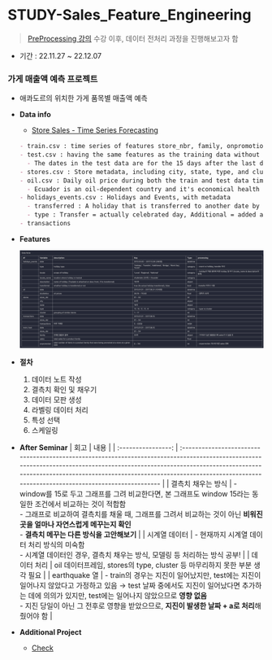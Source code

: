 # STUDY-Sales_Feature_Engineering

> [PreProcessing 강의](https://github.com/Chaewon-Leee/TIL/tree/main/ML/Data_Preprocessing) 수강 이후, 데이터 전처리 과정을 진행해보고자 함

- 기간 : 22.11.27 ~ 22.12.07

### 가게 매출액 예측 프로젝트

- 애콰도르의 위치한 가게 품목별 매출액 예측

- **Data info**

  - [Store Sales - Time Series Forecasting](https://www.kaggle.com/competitions/store-sales-time-series-forecasting/submissions)

  ```markdown
  - train.csv : time series of features store_nbr, family, onpromotion, and target sales.
  - test.csv : having the same features as the training data without target sales.
    - The dates in the test data are for the 15 days after the last date in the training data.
  - stores.csv : Store metadata, including city, state, type, and cluster.
  - oil.csv : Daily oil price during both the train and test data timeframes.
    - Ecuador is an oil-dependent country and it's economical health is highly vulnerable to shocks in oil prices.
  - holidays_events.csv : Holidays and Events, with metadata
    - transferred : A holiday that is transferred to another date by the government. A transferred day is more like a normal day than a holiday.
    - type : Transfer = actually celebrated day, Additional = added a regular calendar holiday, Bridge = substitute holidays, Work Day = not normally scheduled for work, holiday & event
  - transactions
  ```

- **Features**

  ![Features](./image/features.png)

- **절차**

  1. 데이터 노트 작성
  2. 결측치 확인 및 채우기
  3. 데이터 모판 생성
  4. 라벨링 데이터 처리
  5. 특성 선택
  6. 스케일링

- **After Seminar**
  | 회고 | 내용 |
  | :----------------: | :------------------------------------------------------------------------------------------------------------------------------------------------------------------------------------------------------------------------------------------------------------------------------------------------- |
  | 결측치 채우는 방식 | - window를 15로 두고 그래프를 그려 비교한다면, 본 그래프도 window 15라는 동일한 조건에서 비교하는 것이 적합함 <br>- 그래프로 비교하여 결측치를 채울 때, 그래프를 그려서 비교하는 것이 아닌 **비워진 곳을 얼마나 자연스럽게 메꾸는지 확인**<br>- **결측치 메꾸는 다른 방식을 고안해보기** |
  | 시계열 데이터 | - 현재까지 시계열 데이터 처리 방식의 미숙함 <br>- 시계열 데이터인 경우, 결측치 채우는 방식, 모델링 등 처리하는 방식 공부! |
  | 데이터 처리 | oil 데이터프레임, stores의 type, cluster 등 마무리하지 못한 부분 생각 필요 |
  | earthquake 열 | - train의 경우는 지진이 일어났지만, test에는 지진이 일어나지 않았다고 가정하고 있음 → test 날짜 중에서도 지진이 일어났다면 추가하는 데에 의의가 있지만, test에는 일어나지 않았으므로 **영향 없음**<br>- 지진 당일이 아닌 그 전후로 영향을 받았으므로, **지진이 발생한 날짜 + a로 처리**해줬어야 함 |

- **Additional Project**
  - [Check](https://github.com/Chaewon-Leee/TIL/tree/main/ML)
